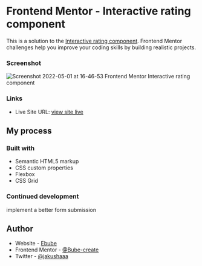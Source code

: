 
# Frontend Mentor - Interactive rating component

This is a solution to the [Interactive rating component](https://www.frontendmentor.io/challenges/interactive-rating-component-koxpeBUmI/hub/interactive-rating-component-ByoKFmFBc). Frontend Mentor challenges help you improve your coding skills by building realistic projects.

### Screenshot
![Screenshot 2022-05-01 at 16-46-53 Frontend Mentor Interactive rating component](https://user-images.githubusercontent.com/53101939/166153686-024fff40-8b97-45dd-a1ef-cf364395ce35.png)


### Links

-   Live Site URL: [view site live](https://interactive-rating-amber.vercel.app/)

## My process

### Built with

-   Semantic HTML5 markup
-   CSS custom properties
-   Flexbox
-   CSS Grid

### Continued development

implement a better form submission

## Author

-   Website - [Ebube](https://personal-website-alpha-azure.vercel.app/)
-   Frontend Mentor - [@Bube-create](https://www.frontendmentor.io/profile/Bube-create)
-   Twitter - [@jakushaaa](https://www.twitter.com/jakushaaa)
